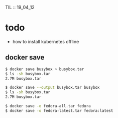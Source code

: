 TIL :: 19_04_12

# todo
- how to install kubernetes offline


## docker save
```sh
$ docker save busybox > busybox.tar
$ ls -sh busybox.tar
2.7M busybox.tar

$ docker save --output busybox.tar busybox
$ ls -sh busybox.tar
2.7M busybox.tar

$ docker save -o fedora-all.tar fedora
$ docker save -o fedora-latest.tar fedora:latest
```